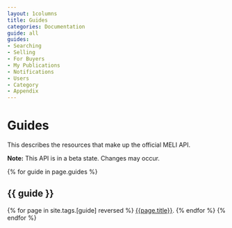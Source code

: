 ```yaml
---
layout: 1columns
title: Guides
categories: Documentation
guide: all
guides: 
- Searching
- Selling
- For Buyers
- My Publications
- Notifications
- Users
- Category
- Appendix
---
```


# Guides

This describes the resources that make up the official MELI API.

**Note:** This API is in a beta state. Changes may occur.


{% for guide in page.guides %}
## {{ guide }}
{% for page in site.tags.[guide] reversed %}
[{{page.title}}]({{page.url}}).
{% endfor %}
{% endfor %}

